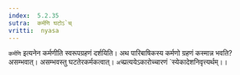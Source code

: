 ```yaml
---
index:  5.2.35
sutra:  कर्मणि घटोऽ`च्
vritti:  nyasa
---
```


`कर्मणि` इत्यनेन कर्मणीति स्वरूपग्रहणं दर्शयिति। अथ पारिबाषिकस्य कर्मणो ग्रहणं कस्मान्न भवति? असम्भवात्। असम्भवस्तु घटतेरकर्मकत्वात्। `अ`च्प्रत्ययेऽकारोच्चारणं `स्येकादेशनिवृत्त्यर्थम्।।

